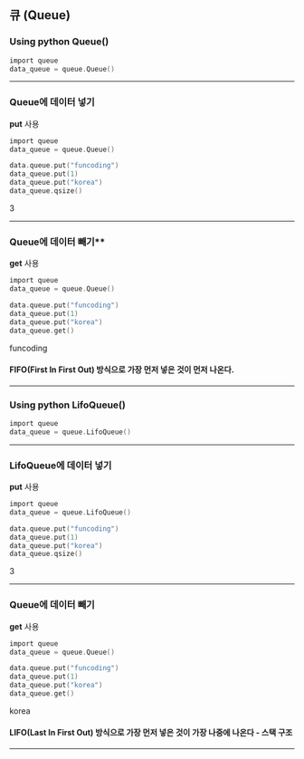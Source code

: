 ## 큐 (Queue)
### Using python Queue()

```c
import queue
data_queue = queue.Queue()
```
---------------------

### Queue에 데이터 넣기
**put** 사용
```c
import queue
data_queue = queue.Queue()

data.queue.put("funcoding")
data_queue.put(1)
data_queue.put("korea")
data_queue.qsize()
```
3

--------------------
### Queue에 데이터 빼기**
**get** 사용

```c
import queue
data_queue = queue.Queue()

data.queue.put("funcoding")
data_queue.put(1)
data_queue.put("korea")
data_queue.get()
```

funcoding

#### FIFO(First In First Out) 방식으로 가장 먼저 넣은 것이 먼저 나온다.

----------------------

### Using python LifoQueue()
```c
import queue
data_queue = queue.LifoQueue()
```
------------------------

### LifoQueue에 데이터 넣기
**put** 사용
```c
import queue
data_queue = queue.LifoQueue()

data.queue.put("funcoding")
data_queue.put(1)
data_queue.put("korea")
data_queue.qsize()
```
3

--------------------
### Queue에 데이터 빼기
**get** 사용

```c
import queue
data_queue = queue.Queue()

data.queue.put("funcoding")
data_queue.put(1)
data_queue.put("korea")
data_queue.get()
```

korea

#### LIFO(Last In First Out) 방식으로 가장 먼저 넣은 것이 가장 나중에 나온다 - 스택 구조

--------------------


